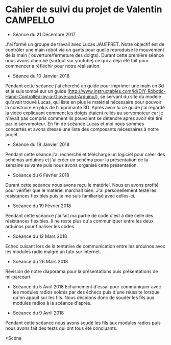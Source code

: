 Cahier de suivi du projet de Valentin CAMPELLO
==

* Séance du 21 Décembre 2017
  
J'ai formé un groupe de travail avec Lucas JAUFFRET. Notre objectif est de contrôler une 
main robot via un gants pour quelle reproduise le mouvement de la main ( ouverture/fermeture des doigts).
Durant cette première séance nous avons cherché (surtout sur youtube) ce qui a déja été fait pour commencer a réfléchir 
pour notre réalisation.


* Séance du 10 Janvier 2018
  
Pendant cette scéance j'ai cherché un guide pour imprimer une main en 3d et je suis tombé sur un guide 
(http://www.instructables.com/id/DIY-Robotic-Hand-Controlled-by-a-Glove-and-Arduino/), se servant du site du modèle qu'avait 
trouvé Lucas, qui liste en plus le matériel nécessaire pour pouvoir la construire en plus de l'imprimante 3D. Après avoir lu ce 
guide j'ai regardé la vidéo expliquant comment les doigts étaient reliés au servomoteur car je n'avait pas compris comment ils 
pouvaient se détendre après avoir été tiré par le servomoteur.
En fin de scéance Lucas et moi nous sommes concertés et avons dressé une liste des composants nécessaires à notre projet.

* Séance du 19 Janvier 2018

Pendant cette séance j'ai recherché et téléchargé un logiciel pour créer des schémas arduinos et j'ai créer un schéma pour la présentation de la semaine suivante puis nous avons organisé cette présentation.

* Scéance du 6 Février 2018

Durant cette scéance nous avons reçu le matériel. Nous en avons profité pour vérifier que le matériel marchait bien. J'ai personellement testé les resistances flexibles puis je me suis familiarisé avec celles-ci.

* Scéance du 19 Février 2018

Pendant cette scéance j'ai fait ma partie de code c'est à dire celle des résistances flexibles. Il ne reste plus qu'a communiquer entre les deux arduinos pour finaliser les codes.

* Scéance du 12 Mars 2018

Echec cuisant lors de la tentative de communication entre les arduinos avec les modules radio malgré un tuto sur internet. 

* Scéance du 26 Mars 2018

Révision de notre diaporama pour la présentations puis présentations de mi-parcourt

* Scéance du 5 Avril 2018
Echainement d'essai pour communiquer avec les modules radios soldés par des échecs puis d'une réussite lorsque qu'on appuit sur les fils. Nous décidons donc de souder les fils aux modules radios à la scéance d'après.

* Scéance du 9 Avril 2018

Pendant cette scéance nous avons soudé les fils aux modules radios puis nous avons fait des tests qui ont tous été concluants.

*Scéna

